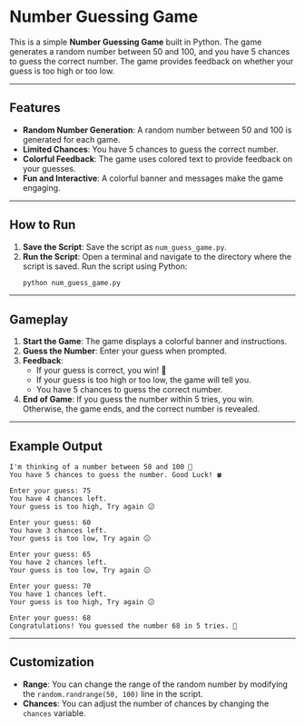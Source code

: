 # Number Guessing Game 

This is a simple **Number Guessing Game** built in Python. The game generates a random number between 50 and 100, and you have 5 chances to guess the correct number. The game provides feedback on whether your guess is too high or too low.

---

## Features

- **Random Number Generation**: A random number between 50 and 100 is generated for each game.
- **Limited Chances**: You have 5 chances to guess the correct number.
- **Colorful Feedback**: The game uses colored text to provide feedback on your guesses.
- **Fun and Interactive**: A colorful banner and messages make the game engaging.

---

## How to Run

1. **Save the Script**: Save the script as `num_guess_game.py`.
2. **Run the Script**: Open a terminal and navigate to the directory where the script is saved. Run the script using Python:
   ```bash
   python num_guess_game.py
   ```

---

## Gameplay

1. **Start the Game**: The game displays a colorful banner and instructions.
2. **Guess the Number**: Enter your guess when prompted.
3. **Feedback**:
   - If your guess is correct, you win! 🎉
   - If your guess is too high or too low, the game will tell you.
   - You have 5 chances to guess the correct number.
4. **End of Game**: If you guess the number within 5 tries, you win. Otherwise, the game ends, and the correct number is revealed.

---

## Example Output

```
I'm thinking of a number between 50 and 100 🤔
You have 5 chances to guess the number. Good Luck! 🍀

Enter your guess: 75
You have 4 chances left.
Your guess is too high, Try again 😕

Enter your guess: 60
You have 3 chances left.
Your guess is too low, Try again 😕

Enter your guess: 65
You have 2 chances left.
Your guess is too low, Try again 😕

Enter your guess: 70
You have 1 chances left.
Your guess is too high, Try again 😕

Enter your guess: 68
Congratulations! You guessed the number 68 in 5 tries. 🎉
```

---

## Customization

- **Range**: You can change the range of the random number by modifying the `random.randrange(50, 100)` line in the script.
- **Chances**: You can adjust the number of chances by changing the `chances` variable.

